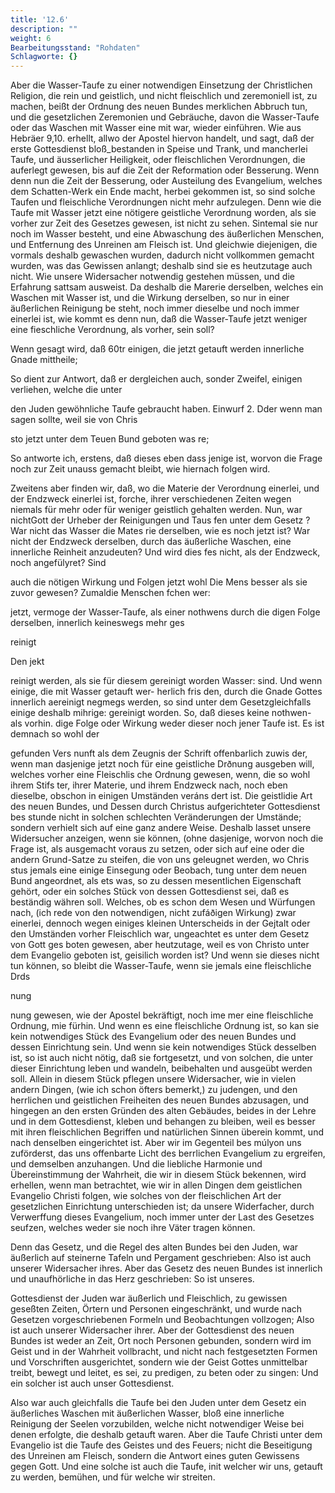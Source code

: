 ```yaml
---
title: '12.6'
description: ""
weight: 6
Bearbeitungsstand: "Rohdaten"
Schlagworte: {}
---
```

<!-- Seite 587 -->

Aber die Wasser-Taufe zu einer notwendigen
Einsetzung der Christlichen Religion, die
rein und geistlich, und nicht fleischlich und zeremoniell
ist, zu machen, beißt der Ordnung des neuen
Bundes merklichen Abbruch tun, und die gesetzlichen
Zeremonien und Gebräuche, davon die Wasser-Taufe
oder das Waschen mit Wasser eine mit
war, wieder einführen. Wie aus Hebräer 9,10. erhellt,
allwo der Apostel hiervon handelt, und sagt,
daß der erste Gottesdienst bloß_bestanden in Speise
und Trank, und mancherlei Taufe, und äusserlicher
Heiligkeit, oder fleischlichen Verordnungen, die
auferlegt gewesen, bis auf die Zeit der Reformation
oder Besserung. Wenn denn nun die Zeit der
Besserung, oder Austeilung des Evangelium, welches
dem Schatten-Werk ein Ende macht, herbei gekommen
ist, so sind solche Taufen und fleischliche
Verordnungen nicht mehr aufzulegen. Denn wie
die Taufe mit Wasser jetzt eine nötigere geistliche
Verordnung worden, als sie vorher zur Zeit des Gesetzes
gewesen, ist nicht zu sehen. Sintemal sie nur
noch im Wasser besteht, und eine Abwaschung des
äußerlichen Menschen, und Entfernung des Unreinen am
Fleisch ist. Und gleichwie diejenigen, die vormals
deshalb gewaschen wurden, dadurch nicht vollkommen gemacht<!-- Seite 588 -->
wurden, was das Gewissen anlangt; deshalb
sind sie es heutzutage auch nicht. Wie unsere Widersacher
notwendig gestehen müssen, und die Erfahrung
sattsam ausweist. Da deshalb die Marerie derselben,
welches ein Waschen mit Wasser ist, und
die Wirkung derselben, so nur in einer äußerlichen
Reinigung be steht, noch immer dieselbe und noch
immer einerlei ist, wie kommt es denn nun, daß die
Wasser-Taufe jetzt weniger eine fieschliche Verordnung,
als vorher, sein soll?

Wenn gesagt wird, daß 60tr einigen, die
jetzt getauft werden innerliche Gnade mittheile;

So dient zur Antwort, daß er dergleichen auch, sonder Zweifel, einigen verliehen, welche die unter

den Juden gewöhnliche Taufe gebraucht haben. Einwurf 2. Dder wenn man sagen sollte, weil sie von Chris

sto jetzt unter dem Teuen Bund geboten was re;

So antworte ich, erstens, daß dieses eben dass jenige ist, worvon die Frage noch zur Zeit unauss gemacht bleibt, wie hiernach folgen wird.

Zweitens aber finden wir, daß, wo die Materie der Verordnung einerlei, und der Endzweck einerlei ist, forche, ihrer verschiedenen Zeiten wegen niemals für mehr oder für weniger geistlich gehalten werden. Nun, war nichtGott der Urheber der Reinigungen und Taus fen unter dem Gesetz ?War nicht das Wasser die Mates rie derselben, wie es noch jetzt ist? War nicht der Endzweck derselben, durch das äußerliche Waschen, eine innerliche Reinheit anzudeuten? Und wird dies fes nicht, als der Endzweck, noch angefülyret? Sind

auch die nötigen Wirkung und Folgen jetzt wohl Die Mens besser als sie zuvor gewesen? Zumaldie Menschen fchen wer:

jetzt, vermoge der Wasser-Taufe, als einer nothwens durch die digen Folge derselben, innerlich keineswegs mehr ges

reinigt

Den jekt
<!-- Seite 589 -->
reinigt werden, als sie für diesem gereinigt worden Wasser: sind. Und wenn einige, die mit Wasser getauft wer- herlich fris den, durch die Gnade Gottes innerlich aereinigt negmegs werden, so sind unter dem Gesetzgleichfalls einige deshalb mihrige: gereinigt worden. So, daß dieses keine nothwen- als vorhin. dige Folge oder Wirkung weder dieser noch jener Taufe ist. Es ist demnach so wohl der

gefunden Vers nunft als dem Zeugnis der Schrift offenbarlich zuwis der, wenn man dasjenige jetzt noch für eine geistliche Drðnung ausgeben will, welches vorher eine Fleischlis che Ordnung gewesen, wenn, die so wohl ihrem Stifs ter, ihrer Materie, und ihrem Endzweck nach, noch eben dieselbe, obschon in einigen Umständen veráns dert ist. Die geistlidie Art des neuen Bundes, und Dessen durch Christus aufgerichteter Gottesdienst bes stunde nicht in solchen schlechten Veränderungen der Umstände; sondern verhielt sich auf eine ganz andere Weise. Deshalb
 lasset unsere Widersucher anzeigen, wenn sie können, (ohne dasjenige, worvon noch die Frage ist, als ausgemacht voraus zu setzen, oder sich auf eine oder die andern Grund-Satze zu steifen, die von uns geleugnet werden, wo Chris stus jemals eine einige Einsegung oder Beobach, tung unter dem neuen Bund angeordnet, als ets was, so zu dessen mesentlichen Eigenschaft gehört, oder ein solches Stück von dessen Gottesdienst sei, daß es beständig währen soll. Welches, ob es schon dem Wesen und Würfungen nach, (ich rede von den notwendigen, nicht zufáðigen Wirkung) zwar einerlei, dennoch wegen einiges kleinen Unterscheids in der Gejtalt oder den Umständen vorher Fleischlich war, ungeachtet es unter dem Gesetz von Gott ges boten gewesen, aber heutzutage, weil es von Christo unter dem Evangelio geboten ist, geisilich worden ist? Und wenn sie dieses nicht tun können, so bleibt die Wasser-Taufe, wenn sie jemals eine fleischliche Drds

nung
<!-- Seite 590 -->

 nung gewesen, wie der Apostel bekräftigt, noch ime
mer eine fleischliche Ordnung, mie fürhin. Und wenn
es eine fleischliche Ordnung ist, so kan sie kein notwendiges
Stück des Evangelium oder des neuen Bundes
und dessen Einrichtung sein. Und wenn sie kein
notwendiges Stück desselben ist, so ist auch nicht nötig,
daß sie fortgesetzt, und von solchen, die unter
 dieser Einrichtung leben und wandeln, beibehalten und
ausgeübt werden soll. Allein in diesem Stück pflegen
unsere Widersacher, wie in vielen andern Dingen,
(wie ich schon öfters bemerkt,) zu judengen,
und den herrlichen und geistlichen Freiheiten des
neuen Bundes abzusagen, und hingegen an den ersten
Gründen des alten Gebäudes, beides in der Lehre
und in dem Gottesdienst, kleben und behangen zu bleiben,
weil es besser mit ihren fleischlichen Begriffen
und natürlichen Sinnen überein kommt, und nach denselben
eingerichtet ist. Aber wir im Gegenteil bes
múlyon uns zuförderst, das uns offenbarte Licht des
berrlichen Evangelium zu ergreifen, und demselben
anzuhangen. Und die liebliche Harmonie und Übereinstimmung
der Wahrheit, die wir in diesem Stück
bekennen, wird erhellen, wenn man betrachtet, wie
wir in allen Dingen dem geistlichen Evangelio Christi
folgen, wie solches von der fleischlichen Art der
gesetzlichen Einrichtung unterschieden ist; da unsere
Widerfacher, durch Verwerffung dieses Evangelium,
noch immer unter der Last des Gesetzes seufzen, welches
weder sie noch ihre Väter tragen können.

Denn das Gesetz, und die Regel des alten Bundes
bei den Juden, war äußerlich auf steinerne
Tafeln und Pergament geschrieben: Also ist auch
unserer Widersacher ihres. Aber das Gesetz
des neuen Bundes ist innerlich und unaufhörliche
in das Herz geschrieben: So ist unseres.

Gottesdienst der Juden war äußerlich<!-- Seite 591 -->
und Fleischlich, zu gewissen geseßten Zeiten, Örtern
und Personen eingeschränkt, und wurde nach
Gesetzen vorgeschriebenen Formeln und Beobachtungen
vollzogen; Also ist auch unserer Widersacher
ihrer. Aber der Gottesdienst des neuen
Bundes ist weder an Zeit, Ort noch Personen
gebunden, sondern wird im Geist und in der
Wahrheit vollbracht, und nicht nach festgesetzten
Formen und Vorschriften ausgerichtet, sondern
wie der Geist Gottes unmittelbar treibt, bewegt
und leitet, es sei, zu predigen, zu beten
oder zu singen: Und ein solcher ist auch unser
Gottesdienst.

Also war auch gleichfalls die Taufe bei den
Juden unter dem Gesetz ein äußerliches Waschen
mit äußerlichen Wasser, bloß eine innerliche
Reinigung der Seelen vorzubilden, welche nicht
notwendiger Weise bei denen erfolgte, die deshalb
getauft waren. Aber die Taufe Christi unter
dem Evangelio ist die Taufe des Geistes und des
Feuers; nicht die Beseitigung des Unreinen am
Fleisch, sondern die Antwort eines guten Gewissens
gegen Gott. Und eine solche ist auch die
Taufe, init welcher wir uns, getauft zu werden,
bemühen, und für welche wir streiten.

